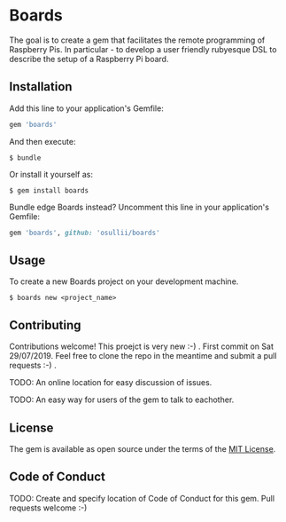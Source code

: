 # Boards

The goal is to create a gem that facilitates the remote programming of Raspberry Pis. In particular - to develop a user friendly rubyesque DSL to describe the setup of a Raspberry Pi board.

## Installation

Add this line to your application's Gemfile:

```ruby
gem 'boards'
```

And then execute:

    $ bundle

Or install it yourself as:

    $ gem install boards

Bundle edge Boards instead? Uncomment this line in your application's Gemfile:

```ruby
gem 'boards', github: 'osullii/boards'
```
## Usage

To create a new Boards project on your development machine.

	$ boards new <project_name>	

## Contributing

Contributions welcome! This proejct is very new :-) . First commit on Sat 29/07/2019.  Feel free to clone the repo in the meantime and submit a pull requests :-) . 

TODO: An online location for easy discussion of issues. 

TODO: An easy way for users of the gem to talk to eachother. 

## License

The gem is available as open source under the terms of the [MIT License](https://opensource.org/licenses/MIT).

## Code of Conduct

TODO: Create and specify location of Code of Conduct for this gem. Pull requests welcome :-)